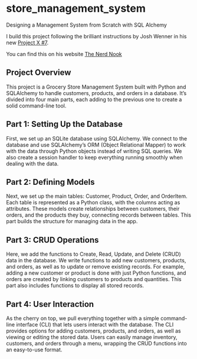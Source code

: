 # store_management_system
Designing a Management System from Scratch with SQL Alchemy

I build this project following the brilliant instructions by Josh Wenner in his new [Project X #7](https://open.substack.com/pub/thenerdnook/p/project-x-7?r=4b01bc&utm_campaign=post&utm_medium=email). 

You can find this on his website [The Nerd Nook](https://thenerdnook.substack.com)

## Project Overview

This project is a Grocery Store Management System built with Python and SQLAlchemy to handle customers, products, and orders in a database. It’s divided into four main parts, each adding to the previous one to create a solid command-line tool.

## Part 1: Setting Up the Database

First, we set up an SQLite database using SQLAlchemy. We connect to the database and use SQLAlchemy’s ORM (Object Relational Mapper) to work with the data through Python objects instead of writing SQL queries. We also create a session handler to keep everything running smoothly when dealing with the data.

## Part 2: Defining Models

Next, we set up the main tables: Customer, Product, Order, and OrderItem. Each table is represented as a Python class, with the columns acting as attributes. These models create relationships between customers, their orders, and the products they buy, connecting records between tables. This part builds the structure for managing data in the app.

## Part 3: CRUD Operations

Here, we add the functions to Create, Read, Update, and Delete (CRUD) data in the database. We write functions to add new customers, products, and orders, as well as to update or remove existing records. For example, adding a new customer or product is done with just Python functions, and orders are created by linking customers to products and quantities. This part also includes functions to display all stored records.

## Part 4: User Interaction

As the cherry on top, we pull everything together with a simple command-line interface (CLI) that lets users interact with the database. The CLI provides options for adding customers, products, and orders, as well as viewing or editing the stored data. Users can easily manage inventory, customers, and orders through a menu, wrapping the CRUD functions into an easy-to-use format.

